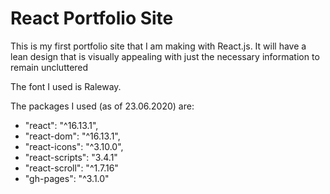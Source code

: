 # React Portfolio Site

This is my first portfolio site that I am making with React.js.
It will have a lean design that is visually appealing with just
the necessary information to remain uncluttered

The font I used is Raleway.


The packages I used (as of 23.06.2020) are:

- "react": "^16.13.1",
- "react-dom": "^16.13.1",
- "react-icons": "^3.10.0",
- "react-scripts": "3.4.1"
- "react-scroll": "^1.7.16"
- "gh-pages": "^3.1.0"
